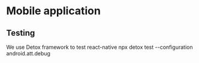 # Mobile application


## Testing
We use Detox framework to test react-native
npx detox test --configuration android.att.debug